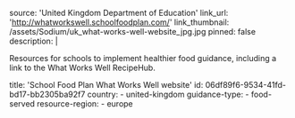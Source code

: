 source: 'United Kingdom Department of Education'
link_url: 'http://whatworkswell.schoolfoodplan.com/'
link_thumbnail: /assets/Sodium/uk_what-works-well-website_jpg.jpg
pinned: false
description: |
  <p>Resources for schools to implement healthier food guidance, including a link to the What Works Well RecipeHub.
  </p>
title: 'School Food Plan What Works Well website'
id: 06df89f6-9534-41fd-bd17-bb2305ba92f7
country:
  - united-kingdom
guidance-type:
  - food-served
resource-region:
  - europe
